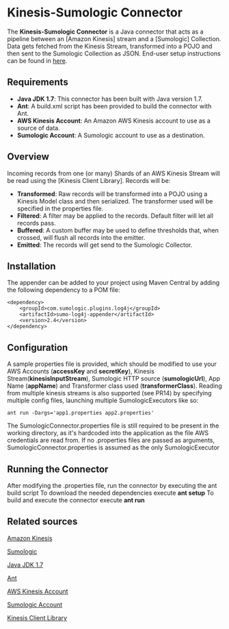 # Kinesis-Sumologic Connector

The **Kinesis-Sumologic Connector** is a Java connector that acts as a pipeline between an [Amazon Kinesis] stream and a [Sumologic] Collection. Data gets fetched from the Kinesis Stream, transformed into a POJO and then sent to the Sumologic Collection as JSON. End-user setup instructions can be found in [here](https://support.sumologic.com/hc/en-us/articles/209667668-Sumo-Logic-App-for-Amazon-VPC-Flow-Logs-using-Kinesis).

## Requirements

 + **Java JDK 1.7**: This connector has been built with Java version 1.7.
 + **Ant**: A build.xml script has been provided to build the connector with Ant.
 + **AWS Kinesis Account**: An Amazon AWS Kinesis account to use as a source of data.
 + **Sumologic Account**: A Sumologic account to use as a destination.

## Overview

Incoming records from one (or many) Shards of an AWS Kinesis Stream will be read using the [Kinesis Client Library]. Records will be:

 + **Transformed**: Raw records will be transformed into a POJO using a Kinesis Model class and then serialized. The transformer used will be specified in the properties file.
 + **Filtered**: A filter may be applied to the records. Default filter will let all records pass.
 + **Buffered**: A custom buffer may be used to define thresholds that, when crossed, will flush all records into the emitter.
 + **Emitted**: The records will get send to the Sumologic Collector.

## Installation

The appender can be added to your project using Maven Central by adding the following dependency to a POM file:

```
<dependency>
    <groupId>com.sumologic.plugins.log4j</groupId>
    <artifactId>sumo-log4j-appender</artifactId>
    <version>2.4</version>
</dependency>
```

## Configuration

A sample properties file is provided, which should be modified to use your AWS Accounts (**accessKey** and **secretKey**), Kinesis Stream(**kinesisInputStream**), Sumologic HTTP source (**sumologicUrl**), App Name (**appName**) and Transformer class used (**transformerClass**). Reading from multiple kinesis streams is also supported (see PR14) by specifying multiple config files, launching multiple SumologicExecutors like so:
```
ant run -Dargs='app1.properties app2.properties'
```
The SumologicConnector.properties file is still required to be present in the working directory, as it's hardcoded into the application as the file AWS credentials are read from. If no .properties files are passed as arguments, SumologicConnector.properties is assumed as the only SumologicExecutor

## Running the Connector

After modifying the .properties file, run the connector by executing the ant build script 
To download the needed dependencies execute **ant setup**
To build and execute the connector execute **ant run**


## Related sources

[Amazon Kinesis](http://aws.amazon.com/kinesis/)

[Sumologic](https://www.sumologic.com/)

[Java JDK 1.7](http://www.oracle.com/technetwork/java/javase/overview/index.html)

[Ant](http://ant.apache.org/)

[AWS Kinesis Account](http://aws.amazon.com/account/)

[Sumologic Account](https://www.sumologic.com/pricing/)

[Kinesis Client Library](https://github.com/awslabs/amazon-kinesis-client/)
